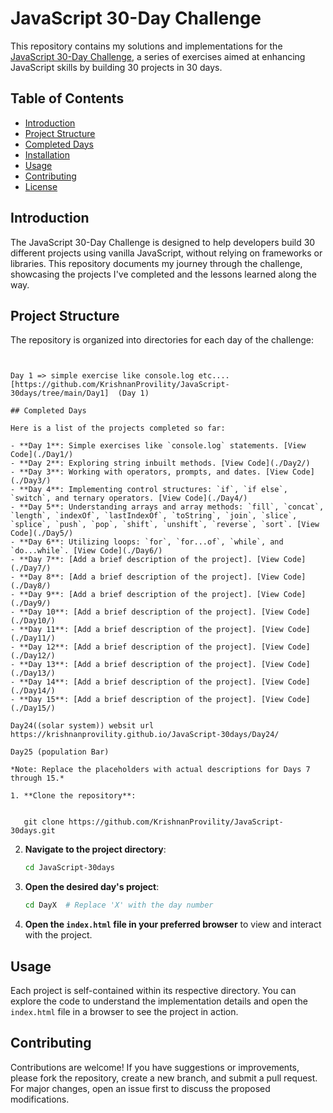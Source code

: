 
# JavaScript 30-Day Challenge

This repository contains my solutions and implementations for the [JavaScript 30-Day Challenge](https://javascript30.com/), a series of exercises aimed at enhancing JavaScript skills by building 30 projects in 30 days.

## Table of Contents

- [Introduction](#introduction)
- [Project Structure](#project-structure)
- [Completed Days](#completed-days)
- [Installation](#installation)
- [Usage](#usage)
- [Contributing](#contributing)
- [License](#license)

## Introduction

The JavaScript 30-Day Challenge is designed to help developers build 30 different projects using vanilla JavaScript, without relying on frameworks or libraries. This repository documents my journey through the challenge, showcasing the projects I've completed and the lessons learned along the way.

## Project Structure

The repository is organized into directories for each day of the challenge:

```


Day 1 => simple exercise like console.log etc.... [https://github.com/KrishnanProvility/JavaScript-30days/tree/main/Day1]  (Day 1)

## Completed Days

Here is a list of the projects completed so far:

- **Day 1**: Simple exercises like `console.log` statements. [View Code](./Day1/)
- **Day 2**: Exploring string inbuilt methods. [View Code](./Day2/)
- **Day 3**: Working with operators, prompts, and dates. [View Code](./Day3/)
- **Day 4**: Implementing control structures: `if`, `if else`, `switch`, and ternary operators. [View Code](./Day4/)
- **Day 5**: Understanding arrays and array methods: `fill`, `concat`, `length`, `indexOf`, `lastIndexOf`, `toString`, `join`, `slice`, `splice`, `push`, `pop`, `shift`, `unshift`, `reverse`, `sort`. [View Code](./Day5/)
- **Day 6**: Utilizing loops: `for`, `for...of`, `while`, and `do...while`. [View Code](./Day6/)
- **Day 7**: [Add a brief description of the project]. [View Code](./Day7/)
- **Day 8**: [Add a brief description of the project]. [View Code](./Day8/)
- **Day 9**: [Add a brief description of the project]. [View Code](./Day9/)
- **Day 10**: [Add a brief description of the project]. [View Code](./Day10/)
- **Day 11**: [Add a brief description of the project]. [View Code](./Day11/)
- **Day 12**: [Add a brief description of the project]. [View Code](./Day12/)
- **Day 13**: [Add a brief description of the project]. [View Code](./Day13/)
- **Day 14**: [Add a brief description of the project]. [View Code](./Day14/)
- **Day 15**: [Add a brief description of the project]. [View Code](./Day15/)

Day24((solar system)) websit url https://krishnanprovility.github.io/JavaScript-30days/Day24/

Day25 (population Bar)

*Note: Replace the placeholders with actual descriptions for Days 7 through 15.*

1. **Clone the repository**:

   
   git clone https://github.com/KrishnanProvility/JavaScript-30days.git
   ```

2. **Navigate to the project directory**:

   ```bash
   cd JavaScript-30days
   ```

3. **Open the desired day's project**:

   ```bash
   cd DayX  # Replace 'X' with the day number
   ```

4. **Open the `index.html` file in your preferred browser** to view and interact with the project.

## Usage

Each project is self-contained within its respective directory. You can explore the code to understand the implementation details and open the `index.html` file in a browser to see the project in action.

## Contributing

Contributions are welcome! If you have suggestions or improvements, please fork the repository, create a new branch, and submit a pull request. For major changes, open an issue first to discuss the proposed modifications.
